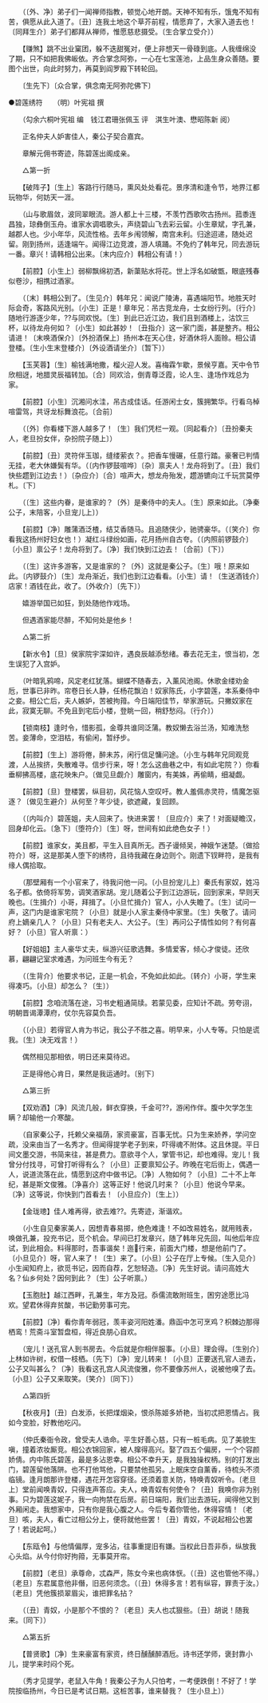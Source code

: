<!-- { "loadSidebar": true } -->
　　（〔外、净〕弟子们一闻禅师指教，顿觉心地开朗。天神不知有乐，饿鬼不知有苦，俱愿从此入道了。〔丑〕连我土地这个草芥前程，情愿弃了，大家入道去也！〔同拜生介〕弟子们都拜从禅师，惟愿慈悲摄受。〔生合掌立受介〕） 

　　【赚煞】跳不出业窠团，躲不迭甜冤对，便上非想天一骨碌到底。人我缠绵没了期，只不如把我佛皈依。齐合掌念阿弥，一心在七宝莲池，上品生身众善随。要图个出世，向此时努力，再莫到阎罗殿下转轮回。 

　　〔生先下〕〔众合掌，俱念南无阿弥陀佛下〕


●碧莲绣符　　（明）叶宪祖 撰 

　　（勾余六桐叶宪祖 编　钱江君珊张佩玉 评　淇生叶澳、懋昭陈新 阅） 

　　正名仲夫人妒害佳人，秦公子契合嘉宾。 

　　章解元佣书寄迹，陈碧莲出阁成亲。 

　　△第一折 

　　【破阵子】〔生上〕客路行行随马，熏风处处看花。景序清和逢令节，地界江都玩物华，何妨天一涯。 

　　（山与歌眉敛，波同翠眼流。游人都上十三楼，不羡竹西歌吹古扬州。菰黍连昌独，琼彝倒玉舟。谁家水调唱歌头，声绕碧山飞去彩云留。小生章斌，字孔兼，越郡人也。少小年华，风流性格。去年乡闱领解，南宫未利。归途迢递，随处迟留。刚到扬州，适逢端午。闻得江边竞渡，游人填踊。不免约了韩年兄，同去游玩一番。章兴！请韩相公出来。〔末内应介〕韩相公有请！） 

　　【前腔】〔小生上〕弱柳飘绵初洒，新蕖贴水将花。世上浮名如破甑，眼底残春似卷沙，相携过酒家。 

　　（〔末〕韩相公到了。〔生见介〕韩年兄：闻说广陵涛，喜遇端阳节。地胜天时际会奇，客路风光别。〔小生〕正是！章年兄：吊古竞龙舟，士女纷行列。〔行介〕随地行游逐少年，??与同欢悦。〔生〕到此已近江边，我们且到酒楼上，沽饮三杯，以待龙舟何如？〔小生〕如此甚妙！〔丑指介〕这一家门面，甚是整齐。相公请进！〔末唤酒保介〕〔外扮酒保上〕扬州本在天心住，好酒休将人面赊。相公请登楼。〔生小生末登楼介〕〔外设酒请坐介〕〔暂下〕） 

　　【玉芙蓉】〔生〕榆钱满地撒，榴火迎人发。喜梅霖乍歇，景候亨嘉。天中令节欣相迓，地腊灵辰福转加。〔合〕同欢洽，倒青尊泛霞，论人生、逢场作戏总为家。 

　　【前腔】〔小生〕沉湘问水洼，吊古成佳话。任游闲士女，簇拥繁华。行看乌棹喧雷驾，共讶龙标舞浪花。〔合前〕 

　　（〔外〕你看楼下游人越多了！〔生〕我们凭栏一观。〔同起看介〕〔丑扮秦夫人，老旦扮女伴，杂扮院子随上〕） 

　　【前腔】〔丑〕灵符伴玉珈，缝缕萦衣？。把香车慢碾，任意行踏。豪奢已判情无挂，老大休嫌鬓有华。（〔内作锣鼓喧哗〕〔杂〕禀夫人！龙舟将到了。〔丑〕我们快些趱到江边去！）〔杂应介〕〔合〕喧声大，想龙舟殆发，趱游镳向江千玩赏莫停札。〔下〕 

　　（〔生〕这些内眷，是谁家的？〔外〕是秦侍中的夫人。〔生〕原来如此。〔净秦公子，末陪客，小旦宠儿上〕） 

　　【前腔】〔净〕雕蒲酒泛楂，结艾香随马。且追随侠少，驰骋豪华。（〔笑介〕你看我这扬州好妇女也！）凝红斗绿纷如画，花月扬州自古夸。（〔内照前锣鼓介〕〔小旦〕禀公子！龙舟将到了。〔净〕我们快到江边去！〔合前〕〔下〕） 

　　（〔生〕这许多游客，又是谁家的？〔外〕这就是秦公子。〔生〕哦！原来如此。〔内锣鼓介〕〔生〕龙舟渐近，我们也到江边看看。〔小生〕请！〔生送酒钱介〕店家！酒钱在此，收了。〔外收介〕〔先下〕） 

　　嬉游举国已如狂，到处随他作戏场。 

　　但遇酒家能尽醉，不知何处是他乡！ 

　　△第二折 

　　【新水令】〔旦〕侯家院宇深如许，遇良辰越添愁绪。春去花无主，恨当初，怎生误犯了入宫妒。 

　　（叶暗乳鸦啼，风定老红犹落。蝴蝶不随春去，入薰风池阁。休歌金缕劝金卮，世事已非昨。帘卷日长人静，任杨花飘泊！奴家陈氏，小字碧莲，本系秦侍中之妾。相公亡后，夫人嫉妒，苦被拘箝。今日端阳佳节，举家游玩。只撇奴家在此，寂寞无聊。不免且到宅后小楼，登眺一回，稍舒愁闷。〔行介〕） 

　　【锁南枝】逢时令，惜影孤，金尊共谁同泛蒲。教奴懒去浴兰汤，知难洗愁苦。妾薄命，空泪枯，有偷闲，暂纾步。 

　　【前腔】〔生上〕游将倦，醉未苏，闲行信足慵问途。（小生与韩年兄同观竞渡，人丛挨挤，失散难寻。信步行来，呀！怎么这曲巷之中，有如此宅院？）你看垂柳拂高楼，底花映朱户。〔做见旦觑介〕雕窗内，有美姝，再偷睛，细凝觑。 

　　【前腔】〔旦〕登楼罢，纵目初，风花恼人空叹吁。教人羞佩赤灵符，情魔怎驱逐？〔做见生避介〕从何至？年少徒，欲遮藏，复回顾。 

　　（〔内叫介〕碧莲姐，夫人回来了。快进来罢！〔旦应介〕来了！对面疑瞻汉，回身却化云。〔急下〕〔堕符介〕〔生〕呀，世间有如此绝色女子！） 

　　【前腔】谁家女，美且都，平生入目真所无。西子谩倾吴，神娥乍迷楚。〔做拾符介〕呀，这是那美人堕下的绣符，且待我藏在身边则个。刚遗下钗畔符，是我有缘人偶拾取。 

　　（那壁厢有一个小官来了，待我问他一问。〔小旦扮宠儿上〕秦氏有家奴，姓冯名子都。依倚将军势，调笑酒家胡。宠儿随着公子到江边游玩，回到家来，早则天晚也。〔生揖介〕小哥，拜揖了。〔小旦忙揖介〕官人，小人失瞻了。〔生〕试问一声，这门内是谁家宅院？〔小旦〕就是小人家主秦侍中家里。〔生〕失敬了。请问府上嫡亲几人？〔小旦〕只有老夫人、大公子。〔生〕再问公子情性如何？有何喜好？〔小旦〕官人听禀：） 

　　【好姐姐】主人豪华丈夫，纵游兴征歌选舞。多情爱客，倾心才俊徒。还欣慕，翩翩记室求难遇，为问班生今有无？ 

　　（〔生背介〕他要求书记，正是一机会，不免如此如此。〔转介〕小哥，学生来得凑巧。〔小旦〕却怎么？〔生〕） 

　　【前腔】念咱流落在途，习书史粗通简牍。若蒙见委，应知计不疏。劳夸诩，明朝晋谒潭潭府，仗尔先容莫负吾。 

　　（〔小旦〕若得官人肯为书记，我公子不胜之喜。明早来，小人专等。只怕是谎我。〔生〕决无戏言！） 

　　偶然相见那相依，明日还来莫待迟。 

　　正是得他心肯日，果然是我运通时。〔别下〕 

　　△第三折 

　　【双劝酒】〔净〕风流几般，鲜衣穿换，千金可??，游闲作伴。腹中欠学怎生瞒？却输他一介寒酸。 

　　（自家秦公子，托赖父亲福荫，家资豪富，百事无忧。只为生来娇养，学问空疏，没来由当了一名秀才。但闻得提学老子到来，吓得魂不附体。这且休提。平日间文墨交游，书简来往，甚是费力。意欲寻个人，掌管书记，却也难得。宠儿！我曾分付找寻，可曾打听得有么？〔小旦〕正要禀知公子。昨晚在宅后街上，偶遇一人，说道流落在此，情愿到这府中做书记。〔净〕人物如何？〔小旦〕二十不上年纪，甚是斯文俊雅。〔净喜介〕这等正好！他说几时来？〔小旦〕他说今早来。〔净〕这等说，你快到门首看去！〔小旦应介〕〔生上〕） 

　　【金珑璁】佳人难再得，欲去难??。先寄迹，渐谐欢。 

　　（小生自见秦家美人，因想青春易掷，绝色难逢！不如改易姓名，就用贱表，唤做孔兼，投充书记，觅个机会。早间已打发章兴，随了韩年兄先回，叫他后年应试，到此相会。料得那时，吾事谐矣！迤行来，前面大门楼，想是他前门了。〔小旦见介〕呀，官人来了！〔生〕来了。〔小旦〕公子在厅上专候。〔生入见介〕小生闻知府上，欲觅书记，因而自荐，乞恕轻造。〔净〕先生好说。请问高姓大名？仙乡何处？因何到此？〔生〕公子听禀。） 

　　【玉胞肚】越江西畔，孔兼生，年方及冠。忝儒流敢附班生，困穷途愿比冯欢。望君休得弃贫酸，书记勤劳事可完。 

　　【前腔】〔净〕看你青年弱冠，羡丰姿河阳姓潘。鼎函中怎可烹鸡？枳棘边那得栖鸾！荒斋斗室暂盘桓，得近良朋心自欢。 

　　（宠儿！送孔官人到书房去。今后就是你相伴服事。〔小旦〕理会得。〔生别介〕上林如许树，权借一枝栖。〔先下〕〔净〕宠儿转来！〔小旦〕正要送孔官人进去，公子又叫甚么？〔净〕我看这孔宫人风流俊雅，你不要像苏州人，说被他嗅了去。〔小旦〕公子又来取笑。〔笑介〕〔同下〕） 

　　△第四折 

　　【秋夜月】〔丑〕白发添，长把煤烟染，恨杀陈姬多娇艳，当初忒把恩情占。我如今变脸，好教他吃闪。 

　　（仲氏秦衙令政，曾受夫人诰命。平生好善心慈，只有一桩毛病。见了美貌生嗔，撞着浓妆厮竞。相公衣锦回家，被人撺得高兴。娶了四五个偏房，一个个容颜娇倩。内中陈氏碧莲，最是多沾恩幸。相公不幸升天，是我独操权柄。别的打发出门，碧莲留他落阱。也不打他骂他，只要禁他孤另。上眠床空自薰香，待梳头不须临镜。逢月朗那许登楼，遇花开怎容穿径。还须着意关防，特唤青奴听令。〔老旦上〕堂前闻唤青奴，只得连声答应。夫人，唤青奴有何使令？〔丑〕我唤你非为别事。只为碧莲这妮子，我一向拘禁在后房。前日端阳，我们出去游玩，闻得他又到外厢闲走。我想家中，只有你是我心腹之人。今后专着你管他，休得容情！〔老旦〕咳，夫人，看亡过相公分上，便将就他些罢！〔丑〕青奴，不说起相公也罢了！若说起呵。） 

　　【东瓯令】与他情偏厚，宠多沾，往事重提旧有嫌。当权此日吾非忝，纵放我心头焰。从今付你好拘箝，无事莫开帘。 

　　【前腔】〔老旦〕承尊命，忒森严，陈女今来也病体恹。（〔丑〕这也管他不得。）〔老旦〕东君属意他非僭，旧恶何须念。（〔丑〕休得多言！若有纵容，罪责于汝。）〔老旦〕凭他簇损翠眉尖，谁把罪名拈？ 

　　（〔丑〕青奴，小是那个不恨的？〔老旦〕夫人也忒狠些。〔丑〕胡说！随我来。〔同下〕） 

　　△第五折 

　　【普贤歌】〔净〕生来豪富有家资，终日醺醺醉酒卮。诗书还学师，褒封靠小儿，提学来时闷个死。 

　　（秀才见提学，老鼠入牛角！我秦公子为人只怕考，一考便跌倒！不好了！学院按临扬州，今日已是考试日期。这桩苦事，谁来替我？〔生小旦上〕） 

